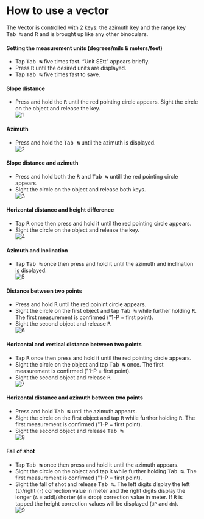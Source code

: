 # How to use a vector

The Vector is controlled with 2 keys: the azimuth key and the range key <kbd>Tab&nbsp;↹</kbd> and <kbd>R</kbd> and is brought up like any other binoculars.

#### Setting the measurement units (degrees/mils & meters/feet)

 - Tap <kbd>Tab&nbsp;↹</kbd> five times fast. “Unit SEtt” appears briefly.
 - Press <kbd>R</kbd> until the desired units are displayed.
 - Tap <kbd>Tab&nbsp;↹</kbd> five times fast to save.

#### Slope distance

 - Press and hold the <kbd>R</kbd> until the red pointing circle appears. Sight the circle on the object and release the key.<br/>
![1](https://github.com/TheLocalPub/global-conflicts-website/assets/4511118/5c36906b-78a8-4e24-88cb-a0da649f9934)

#### Azimuth

 - Press and hold the <kbd>Tab&nbsp;↹</kbd> until the azimuth is displayed.<br/>
![2](https://github.com/TheLocalPub/global-conflicts-website/assets/4511118/91a7399a-110a-4535-aff4-23f4ae6f787a)

#### Slope distance and azimuth

 - Press and hold both the <kbd>R</kbd> and <kbd>Tab&nbsp;↹</kbd> untill the red pointing circle appears.
 - Sight the circle on the object and release both keys.<br/>
![3](https://github.com/TheLocalPub/global-conflicts-website/assets/4511118/2895717a-e75b-4704-b8d6-0aec865ef909)

#### Horizontal distance and height difference

 - Tap <kbd>R</kbd> once then press and hold it until the red pointing circle appears.
 - Sight the circle on the object and release the key.<br/>
![4](https://github.com/TheLocalPub/global-conflicts-website/assets/4511118/199e4891-1326-4436-ac1b-e0912030540a)

#### Azimuth and Inclination

 - Tap <kbd>Tab&nbsp;↹</kbd> once then press and hold it until the azimuth and inclination is displayed.<br/>
![5](https://github.com/TheLocalPub/global-conflicts-website/assets/4511118/1b10d07c-3690-4abf-ad54-2a10cfb8c9d6)

#### Distance between two points

 - Press and hold <kbd>R</kbd> until the red poinint circle appears.
 - Sight the circle on the first object and tap <kbd>Tab&nbsp;↹</kbd> while further holding <kbd>R</kbd>. The first measurement is confirmed ("1-P = first point).
 - Sight the second object and release <kbd>R</kbd><br/>
![6](https://github.com/TheLocalPub/global-conflicts-website/assets/4511118/47f4dc7a-12bc-489c-804d-775ccfe96443)

#### Horizontal and vertical distance between two points

 - Tap <kbd>R</kbd> once then press and hold it until the red pointing circle appears.
 - Sight the circle on the object and tap <kbd>Tab&nbsp;↹</kbd> once. The first measurement is confirmed ("1-P = first point).
 - Sight the second object and release <kbd>R</kbd><br/>
![7](https://github.com/TheLocalPub/global-conflicts-website/assets/4511118/45ce60fa-e555-46ec-b706-414b5f4b7bd1)


#### Horizontal distance and azimuth between two points
- Press and hold <kbd>Tab&nbsp;↹</kbd> until the azimuth appears.
 - Sight the circle on the first object and tap <kbd>R</kbd> while further holding <kbd>R</kbd>. The first measurement is confirmed ("1-P = first point).
 - Sight the second object and release <kbd>Tab&nbsp;↹</kbd> <br/>
![8](https://github.com/TheLocalPub/global-conflicts-website/assets/4511118/d94945fa-e32f-46fa-9b54-c5bff46cc107)


#### Fall of shot

 - Tap <kbd>Tab&nbsp;↹</kbd>  once then press and hold it until the azimuth appears.
 - Sight the circle on the object and tap <kbd>R</kbd> while further holding <kbd>Tab&nbsp;↹</kbd>. The first measurement is confirmed ("1-P = first point).
 - Sight the fall of shot and release <kbd>Tab&nbsp;↹</kbd>. The left digits display the left (`L`)/right (`r`) correction value in meter and the right digits display the longer (`A` = add)/shorter (`d` = drop) correction value in meter. If <kbd>R</kbd> is tapped the height correction values will be displayed (`UP` and `dn`). <br/>
   ![9](https://github.com/TheLocalPub/global-conflicts-website/assets/4511118/ec520a54-24f6-41bf-9f88-e77185ff0ddf)

